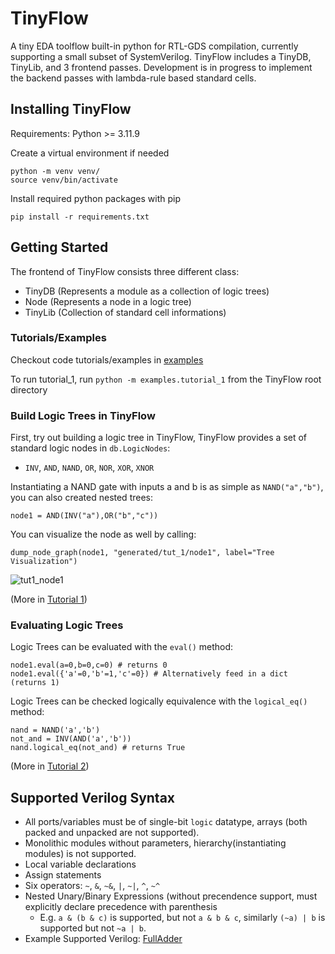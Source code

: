 # TinyFlow
A tiny EDA toolflow built-in python for RTL-GDS compilation, currently supporting a small subset of SystemVerilog.
TinyFlow includes a TinyDB, TinyLib, and 3 frontend passes. Development is in progress to implement the backend passes with lambda-rule based standard cells.

## Installing TinyFlow
Requirements: Python >= 3.11.9

Create a virtual environment if needed
```
python -m venv venv/ 
source venv/bin/activate
```

Install required python packages with pip
```
pip install -r requirements.txt
```

## Getting Started
The frontend of TinyFlow consists three different class:
- TinyDB (Represents a module as a collection of logic trees)
- Node (Represents a node in a logic tree)
- TinyLib (Collection of standard cell informations)

### Tutorials/Examples
Checkout code tutorials/examples in [examples](examples)

To run tutorial_1, run `python -m examples.tutorial_1` from the TinyFlow root directory

### Build Logic Trees in TinyFlow 
First, try out building a logic tree in TinyFlow, TinyFlow provides a set of standard logic nodes in `db.LogicNodes`: 
- `INV`, `AND`, `NAND`, `OR`, `NOR`, `XOR`, `XNOR`

Instantiating a NAND gate with inputs a and b is as simple as `NAND("a","b")`, you can also created nested trees:
```
node1 = AND(INV("a"),OR("b","c"))
```

You can visualize the node as well by calling:
```
dump_node_graph(node1, "generated/tut_1/node1", label="Tree Visualization")
```
![tut1_node1](https://github.com/user-attachments/assets/479c35c6-faf3-43a4-9b21-57cf5e3be9ee)

(More in [Tutorial 1](examples/tutorial_1.py))

### Evaluating Logic Trees 
Logic Trees can be evaluated with the `eval()` method:
```
node1.eval(a=0,b=0,c=0) # returns 0
node1.eval({'a'=0,'b'=1,'c'=0}) # Alternatively feed in a dict (returns 1)
```
Logic Trees can be checked logically equivalence with the `logical_eq()` method:
```
nand = NAND('a','b')
not_and = INV(AND('a','b'))
nand.logical_eq(not_and) # returns True
```
(More in [Tutorial 2](examples/tutorial_2.py))

## Supported Verilog Syntax
- All ports/variables must be of single-bit `logic` datatype, arrays (both packed and unpacked are not supported).
- Monolithic modules without parameters, hierarchy(instantiating modules) is not supported.
- Local variable declarations
- Assign statements
- Six operators: `~`, `&`, `~&`, `|`, `~|`, `^`, `~^`
- Nested Unary/Binary Expressions (without precendence support, must explicitly declare precedence with parenthesis
  - E.g. `a & (b & c)` is supported, but not `a & b & c`, similarly `(~a) | b` is supported but not `~a | b`.
- Example Supported Verilog: [FullAdder](https://github.com/fangzhonglyu/TinyFlow/blob/fbc21083a1282564b84b1a2b1780d2c8abd4efcf/verilog/FullAdder.sv#L1-L12)
